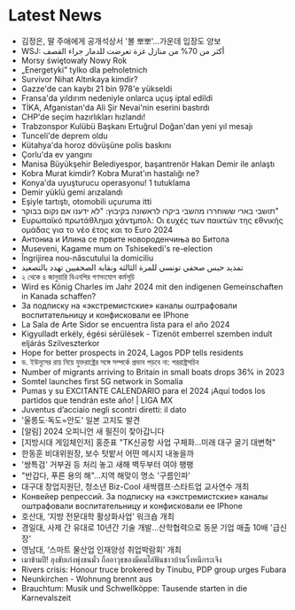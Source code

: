 # Latest News
-  김정은, 딸 주애에게 공개석상서 '볼 뽀뽀'…가운데 입장도 양보
-  WSJ: أكثر من 70% من منازل غزة تعرضت للدمار جراء القصف
-  Morsy świętowały Nowy Rok
-  „Energetyki” tylko dla pełnoletnich
-  Survivor Nihat Altınkaya kimdir?
-  Gazze'de can kaybı 21 bin 978'e yükseldi
-  Fransa'da yıldırım nedeniyle onlarca uçuş iptal edildi
-  TİKA, Afganistan'da Ali Şir Nevai'nin eserini bastırdı
-  CHP'de seçim hazırlıkları hızlandı!
-  Trabzonspor Kulübü Başkanı Ertuğrul Doğan'dan yeni yıl mesajı
-  Tunceli'de deprem oldu
-  Kütahya'da horoz dövüşüne polis baskını
-  Çorlu'da ev yangını
-  Manisa Büyükşehir Belediyespor, başantrenör Hakan Demir ile anlaştı
-  Kobra Murat kimdir? Kobra Murat'ın hastalığı ne?
-  Konya'da uyuşturucu operasyonu! 1 tutuklama
-  Demir yüklü gemi arızalandı
-  Eşiyle tartıştı, otomobili uçuruma itti
-  תושבי בארי ששוחררו מהשבי ביקרו לראשונה בקיבוץ: "לא ידענו אם נקום בבוקר"
-  Ευρωπαϊκό πρωτάθλημα χάντμπολ: Οι ευχές των παικτών της εθνικής ομάδας για το νέο έτος και το Euro 2024
-  Антониа и Илина се првите новороденчиња во Битола
-  Museveni, Kagame mum on Tshisekedi's re-election
-  Îngrijirea nou-născutului la domiciliu
-  تمديد حبس صحفي تونسي للمرة الثالثة ونقابة الصحفيين تهدد بالتصعيد
-  ২ থেকে ৪ জানুয়ারি বিএনপির গণসংযোগ কর্মসূচি
-  Wird es König Charles im Jahr 2024 mit den indigenen Gemeinschaften in Kanada schaffen?
-  За подписку на «экстремистские» каналы оштрафовали воспитательницу и конфисковали ее IPhone
-  La Sala de Arte Sidor se encuentra lista para el año 2024
-  Kigyulladt erkély, égési sérülések - Tizenöt emberrel szemben indult eljárás Szilveszterkor
-  Hope for better prospects in 2024, Lagos PDP tells residents
-  ড. ইউনূসের রায় নিয়ে যুক্তরাষ্ট্রের সঙ্গে সম্পর্কে প্রভাব পড়বে না: পররাষ্ট্রসচিব
-  Number of migrants arriving to Britain in small boats drops 36% in 2023
-  Somtel launches first 5G network in Somalia
-  Pumas y su EXCITANTE CALENDARIO para el 2024 ¡Aquí todos los partidos que tendrán este año! | LIGA MX
-  Juventus d’acciaio negli scontri diretti: il dato
-  '울릉도·독도=안도' 일본 고지도 발견
-  [알림] 2024 오피니언 새 필진이 찾아갑니다
-  [지방시대 게임체인저] 홍준표 "TK신공항 사업 구체화…미래 대구 굴기 대변혁"
-  한동훈 비대위원장, 보수 텃밭서 어떤 메시지 내놓을까
-  '쌍특검' 거부권 등 처리 놓고 새해 벽두부터 여야 팽팽
-  "반갑다, 푸른 용의 해"…지역 해맞이 명소 '구름인파'
-  대구대 창업지원단, 청소년 Biz-Cool 새싹캠프·스타트업 교사연수 개최
-  Конвейер репрессий. За подписку на «экстремистские» каналы оштрафовали воспитательницу и конфисковали ее IPhone
-  호산대, ‘지방 전문대학 활상화사업’ 워크숍 개최
-  경일대, 사제 간 유대로 10년간 기술 개발…산학협력으로 동문 기업 매출 10배 '급신장'
-  영남대, ‘스마트 물산업 인재양성 취업박람회’ 개최
-  เมาข้ามปี! ลุงขับเก๋งพุ่งชนมั่ว ถืออาวุธของมีคมไล่ฟันชาวบ้านวิ่งหนีกระเจิง
-  Rivers crisis: Honour truce brokered by Tinubu, PDP group urges Fubara
-  Neunkirchen - Wohnung brennt aus
-  Brauchtum: Musik und Schwellköppe: Tausende starten in die Karnevalszeit
